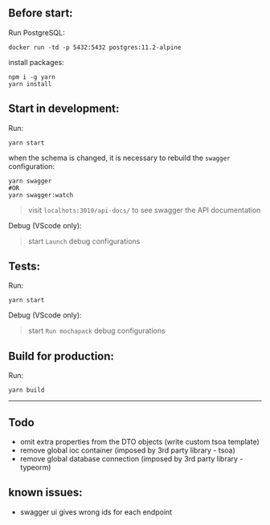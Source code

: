 ## Before start:

Run PostgreSQL:

```
docker run -td -p 5432:5432 postgres:11.2-alpine
```

install packages:

```
npm i -g yarn
yarn install
```

## Start in development:

Run:

```
yarn start
```

when the schema is changed, it is necessary to rebuild the `swagger` configuration:

```
yarn swagger
#OR
yarn swagger:watch
```

> visit `localhots:3010/api-docs/` to see swagger the API documentation

Debug (VScode only):

> start `Launch` debug configurations

## Tests:

Run:

```
yarn start
```

Debug (VScode only):

> start `Run mochapack` debug configurations

## Build for production:

Run:

```
yarn build
```


---

## Todo

- omit extra properties from the DTO objects (write custom tsoa template)
- remove global ioc container (imposed by 3rd party library - tsoa)
- remove global database connection (imposed by 3rd party library - typeorm)

## known issues:

- swagger ui gives wrong ids for each endpoint
